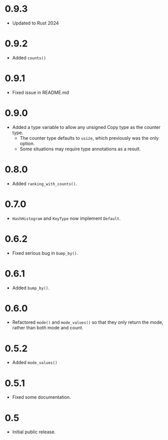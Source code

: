 # 0.9.3
* Updated to Rust 2024

# 0.9.2
* Added `counts()`

# 0.9.1
* Fixed issue in README.md

# 0.9.0
* Added a type variable to allow any unsigned Copy type as the counter type.
  * The counter type defaults to `usize`, which previously was the only option.
  * Some situations may require type annotations as a result.

# 0.8.0
* Added `ranking_with_counts()`.

# 0.7.0
* `HashHistogram` and `KeyType` now implement `Default`.

# 0.6.2
* Fixed serious bug in `bump_by()`.

# 0.6.1
* Added `bump_by()`.

# 0.6.0
* Refactored `mode()` and `mode_values()` so that they only return the mode, rather than both mode and count.

# 0.5.2
* Added `mode_values()`

# 0.5.1
* Fixed some documentation.

# 0.5 
* Initial public release.

